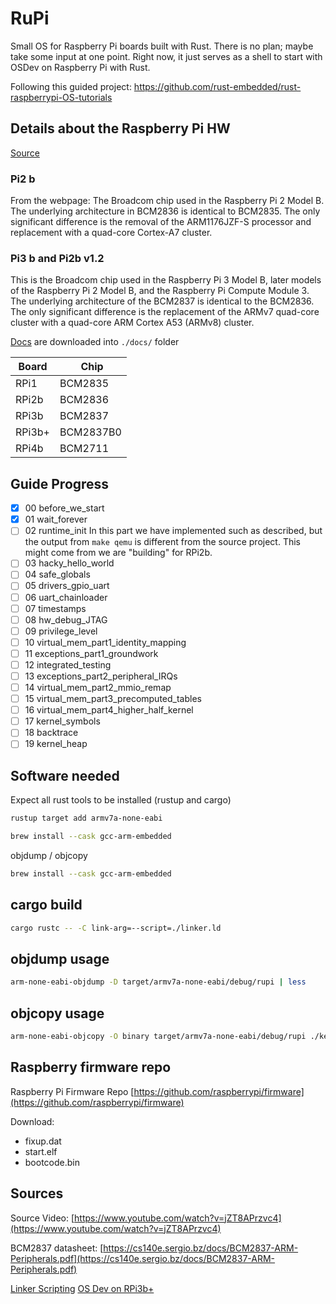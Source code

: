 # RuPi

Small OS for Raspberry Pi boards built with Rust.
There is no plan; maybe take some input at one point.
Right now, it just serves as a shell to start with OSDev on Raspberry Pi with Rust.

Following this guided project: https://github.com/rust-embedded/rust-raspberrypi-OS-tutorials

## Details about the Raspberry Pi HW

[Source](https://www.raspberrypi.com/documentation/computers/processors.html)

### Pi2 b

From the webpage:
The Broadcom chip used in the Raspberry Pi 2 Model B. The underlying architecture in BCM2836 is identical to BCM2835. The only significant difference is the removal of the ARM1176JZF-S processor and replacement with a quad-core Cortex-A7 cluster.

### Pi3 b and Pi2b v1.2

This is the Broadcom chip used in the Raspberry Pi 3 Model B, later models of the Raspberry Pi 2 Model B, and the Raspberry Pi Compute Module 3. The underlying architecture of the BCM2837 is identical to the BCM2836. The only significant difference is the replacement of the ARMv7 quad-core cluster with a quad-core ARM Cortex A53 (ARMv8) cluster.

[Docs](./docs/) are downloaded into `./docs/` folder

| Board | Chip |
|---|---|
| RPi1      |   BCM2835 |
| RPi2b     |   BCM2836 |
| RPi3b     |   BCM2837 |
| RPi3b+    |   BCM2837B0 |
| RPi4b     |   BCM2711 |

## Guide Progress

- [x] 00 before_we_start
- [x] 01 wait_forever
- [ ] 02 runtime_init
    In this part we have implemented such as described, but the output from `make qemu` is different from the source project. This might come from we are "building" for RPi2b.
- [ ] 03 hacky_hello_world
- [ ] 04 safe_globals
- [ ] 05 drivers_gpio_uart
- [ ] 06 uart_chainloader
- [ ] 07 timestamps
- [ ] 08 hw_debug_JTAG
- [ ] 09 privilege_level
- [ ] 10 virtual_mem_part1_identity_mapping
- [ ] 11 exceptions_part1_groundwork
- [ ] 12 integrated_testing
- [ ] 13 exceptions_part2_peripheral_IRQs
- [ ] 14 virtual_mem_part2_mmio_remap
- [ ] 15 virtual_mem_part3_precomputed_tables
- [ ] 16 virtual_mem_part4_higher_half_kernel
- [ ] 17 kernel_symbols
- [ ] 18 backtrace
- [ ] 19 kernel_heap

## Software needed

Expect all rust tools to be installed (rustup and cargo)

```sh
rustup target add armv7a-none-eabi
```

```sh
brew install --cask gcc-arm-embedded
```

objdump / objcopy

```sh
brew install --cask gcc-arm-embedded
```

## cargo build

```sh
cargo rustc -- -C link-arg=--script=./linker.ld
```

## objdump usage

```sh
arm-none-eabi-objdump -D target/armv7a-none-eabi/debug/rupi | less
```

## objcopy usage

```sh
arm-none-eabi-objcopy -O binary target/armv7a-none-eabi/debug/rupi ./kernel7.img
```

## Raspberry firmware repo

Raspberry Pi Firmware Repo [https://github.com/raspberrypi/firmware](https://github.com/raspberrypi/firmware)

Download:

- fixup.dat
- start.elf
- bootcode.bin

## Sources

Source Video: [https://www.youtube.com/watch?v=jZT8APrzvc4](https://www.youtube.com/watch?v=jZT8APrzvc4)

BCM2837 datasheet: [https://cs140e.sergio.bz/docs/BCM2837-ARM-Peripherals.pdf](https://cs140e.sergio.bz/docs/BCM2837-ARM-Peripherals.pdf)

[Linker Scripting](https://users.informatik.haw-hamburg.de/~krabat/FH-Labor/gnupro/5_GNUPro_Utilities/c_Using_LD/ldLinker_scripts.html#Concepts)
[OS Dev on RPi3b+](https://github.com/rust-embedded/rust-raspberrypi-OS-tutorials)
